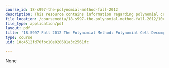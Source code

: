 ```yaml
---
course_id: 18-s997-the-polynomial-method-fall-2012
description: This resource contains information regarding polynomial cell decompositions.
file_location: /coursemedia/18-s997-the-polynomial-method-fall-2012/10c4512fd70fbc10e020681a3c2561fc_MIT18_S997F12_lec18.pdf
file_type: application/pdf
layout: pdf
title: '18.S997 Fall 2012 The Polynomial Method: Polynomial Cell Decompositions'
type: course
uid: 10c4512fd70fbc10e020681a3c2561fc

---
```

None